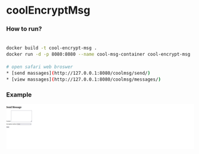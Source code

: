 # coolEncryptMsg

### How to run?

```sh

docker build -t cool-encrypt-msg .
docker run -d -p 8080:8080 --name cool-msg-container cool-encrypt-msg

# open safari web broswer
* [send massages](http://127.0.0.1:8080/coolmsg/send/)
* [view massages](http://127.0.0.1:8080/coolmsg/messages/)
```

### Example
![Example](https://github.com/mikelovato/coolEncryptMsg/blob/main/docs/example.gif)